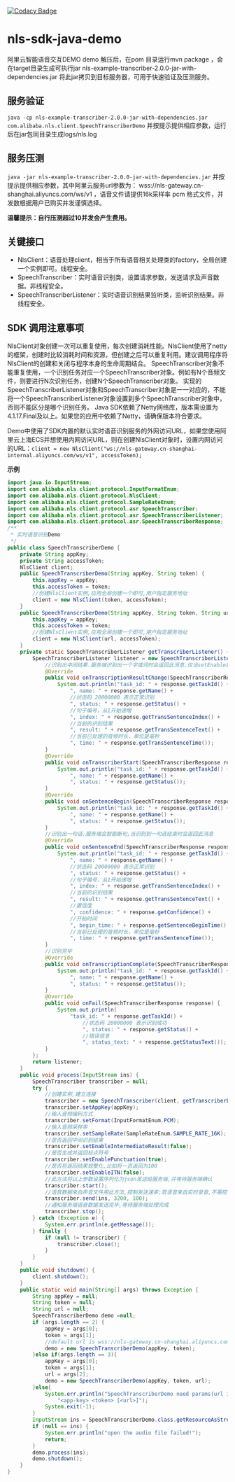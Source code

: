 [![Codacy Badge](https://api.codacy.com/project/badge/Grade/f63ee8a318984e0c8223afdcfa3d53fe)](https://www.codacy.com/app/weslie0803/nls-sdk-java-demo?utm_source=github.com&amp;utm_medium=referral&amp;utm_content=lihangqi/nls-sdk-java-demo&amp;utm_campaign=Badge_Grade)

# nls-sdk-java-demo
阿里云智能语音交互DEMO
demo 解压后，在pom 目录运行mvn package ，会在target目录生成可执行jar nls-example-transcriber-2.0.0-jar-with-dependencies.jar 将此jar拷贝到目标服务器，可用于快速验证及压测服务。

## 服务验证
 
```java -cp nls-example-transcriber-2.0.0-jar-with-dependencies.jar com.alibaba.nls.client.SpeechTranscriberDemo```
并按提示提供相应参数，运行后在jar包同目录生成logs/nls.log

## 服务压测
```java -jar nls-example-transcriber-2.0.0-jar-with-dependencies.jar```
并按提示提供相应参数，其中阿里云服务url参数为： wss://nls-gateway.cn-shanghai.aliyuncs.com/ws/v1 ，语音文件请提供16k采样率 pcm 格式文件，并发数根据用户已购买并发谨慎选择。

**温馨提示：自行压测超过10并发会产生费用。**

## 关键接口
- NlsClient：语音处理client，相当于所有语音相关处理类的factory，全局创建一个实例即可。线程安全。
- SpeechTranscriber：实时语音识别类，设置请求参数，发送请求及声音数据。非线程安全。
- SpeechTranscriberListener：实时语音识别结果监听类，监听识别结果。非线程安全。

## SDK 调用注意事项
NlsClient对象创建一次可以重复使用，每次创建消耗性能。NlsClient使用了netty的框架，创建时比较消耗时间和资源，但创建之后可以重复利用。建议调用程序将NlsClient的创建和关闭与程序本身的生命周期结合。
SpeechTranscriber对象不能重复使用，一个识别任务对应一个SpeechTranscriber对象。例如有N个音频文件，则要进行N次识别任务，创建N个SpeechTranscriber对象。
实现的SpeechTranscriberListener对象和SpeechTranscriber对象是一一对应的，不能将一个SpeechTranscriberListener对象设置到多个SpeechTranscriber对象中，否则不能区分是哪个识别任务。
Java SDK依赖了Netty网络库，版本需设置为4.1.17.Final及以上。如果您的应用中依赖了Netty，请确保版本符合要求。

Demo中使用了SDK内置的默认实时语音识别服务的外网访问URL，如果您使用阿里云上海ECS并想使用内网访问URL，则在创建NlsClient对象时，设置内网访问的URL：```client = new NlsClient("ws://nls-gateway.cn-shanghai-internal.aliyuncs.com/ws/v1", accessToken);```

**示例**
```java
import java.io.InputStream;
import com.alibaba.nls.client.protocol.InputFormatEnum;
import com.alibaba.nls.client.protocol.NlsClient;
import com.alibaba.nls.client.protocol.SampleRateEnum;
import com.alibaba.nls.client.protocol.asr.SpeechTranscriber;
import com.alibaba.nls.client.protocol.asr.SpeechTranscriberListener;
import com.alibaba.nls.client.protocol.asr.SpeechTranscriberResponse;
/**
 * 实时语音识别Demo
 */
public class SpeechTranscriberDemo {
    private String appKey;
    private String accessToken;
    NlsClient client;
    public SpeechTranscriberDemo(String appKey, String token) {
        this.appKey = appKey;
        this.accessToken = token;
        //创建NlsClient实例,应用全局创建一个即可,用户指定服务地址
        client = new NlsClient(token, accessToken);
    }
    public SpeechTranscriberDemo(String appKey, String token, String url) {
        this.appKey = appKey;
        this.accessToken = token;
        //创建NlsClient实例,应用全局创建一个即可,用户指定服务地址
        client = new NlsClient(url, accessToken);
    }
    private static SpeechTranscriberListener getTranscriberListener() {
        SpeechTranscriberListener listener = new SpeechTranscriberListener() {
            //识别出中间结果.服务端识别出一个字或词时会返回此消息.仅当setEnableIntermediateResult(true)时,才会有此类消息返回
            @Override
            public void onTranscriptionResultChange(SpeechTranscriberResponse response) {
                System.out.println("task_id: " + response.getTaskId() +
                    ", name: " + response.getName() +
                    //状态码 20000000 表示正常识别
                    ", status: " + response.getStatus() +
                    //句子编号，从1开始递增
                    ", index: " + response.getTransSentenceIndex() +
                    //当前的识别结果
                    ", result: " + response.getTransSentenceText() +
                    //当前已处理的音频时长，单位是毫秒
                    ", time: " + response.getTransSentenceTime());
            }
            @Override
            public void onTranscriberStart(SpeechTranscriberResponse response) {
                System.out.println("task_id: " + response.getTaskId() +
                    ", name: " + response.getName() +
                    ", status: " + response.getStatus());
            }
            @Override
            public void onSentenceBegin(SpeechTranscriberResponse response) {
                System.out.println("task_id: " + response.getTaskId() +
                    ", name: " + response.getName() +
                    ", status: " + response.getStatus());
            }
            //识别出一句话.服务端会智能断句,当识别到一句话结束时会返回此消息
            @Override
            public void onSentenceEnd(SpeechTranscriberResponse response) {
                System.out.println("task_id: " + response.getTaskId() +
                    ", name: " + response.getName() +
                    //状态码 20000000 表示正常识别
                    ", status: " + response.getStatus() +
                    //句子编号，从1开始递增
                    ", index: " + response.getTransSentenceIndex() +
                    //当前的识别结果
                    ", result: " + response.getTransSentenceText() +
                    //置信度
                    ", confidence: " + response.getConfidence() +
                    //开始时间
                    ", begin_time: " + response.getSentenceBeginTime() +
                    //当前已处理的音频时长，单位是毫秒
                    ", time: " + response.getTransSentenceTime());
            }
            //识别完毕
            @Override
            public void onTranscriptionComplete(SpeechTranscriberResponse response) {
                System.out.println("task_id: " + response.getTaskId() +
                    ", name: " + response.getName() +
                    ", status: " + response.getStatus());
            }
            @Override
            public void onFail(SpeechTranscriberResponse response) {
                System.out.println(
                    "task_id: " + response.getTaskId() +
                        //状态码 20000000 表示识别成功
                        ", status: " + response.getStatus() +
                        //错误信息
                        ", status_text: " + response.getStatusText());
            }
        };
        return listener;
    }
    public void process(InputStream ins) {
        SpeechTranscriber transcriber = null;
        try {
            //创建实例,建立连接
            transcriber = new SpeechTranscriber(client, getTranscriberListener());
            transcriber.setAppKey(appKey);
            //输入音频编码方式
            transcriber.setFormat(InputFormatEnum.PCM);
            //输入音频采样率
            transcriber.setSampleRate(SampleRateEnum.SAMPLE_RATE_16K);
            //是否返回中间识别结果
            transcriber.setEnableIntermediateResult(false);
            //是否生成并返回标点符号
            transcriber.setEnablePunctuation(true);
            //是否将返回结果规整化,比如将一百返回为100
            transcriber.setEnableITN(false);
            //此方法将以上参数设置序列化为json发送给服务端,并等待服务端确认
            transcriber.start();
            //语音数据来自声音文件用此方法,控制发送速率;若语音来自实时录音,不需控制发送速率直接调用 transcriber.sent(ins)即可
            transcriber.send(ins, 3200, 100);
            //通知服务端语音数据发送完毕,等待服务端处理完成
            transcriber.stop();
        } catch (Exception e) {
            System.err.println(e.getMessage());
        } finally {
            if (null != transcriber) {
                transcriber.close();
            }
        }
    }
    public void shutdown() {
        client.shutdown();
    }
    public static void main(String[] args) throws Exception {
        String appKey = null;
        String token = null;
        String url = null;
        SpeechTranscriberDemo demo =null;
        if (args.length == 2) {
            appKey = args[0];
            token = args[1];
            //default url is wss://nls-gateway.cn-shanghai.aliyuncs.com/ws/v1
            demo = new SpeechTranscriberDemo(appKey, token);
        }else if(args.length == 3){
            appKey = args[0];
            token = args[1];
            url = args[2];
            demo = new SpeechTranscriberDemo(appKey, token, url);
        }else{
            System.err.println("SpeechTranscriberDemo need params(url is optional): " +
                "<app-key> <token> [<url>]");
            System.exit(-1);
        }
        InputStream ins = SpeechTranscriberDemo.class.getResourceAsStream("/nls-sample-16k.wav");
        if (null == ins) {
            System.err.println("open the audio file failed!");
            return;
        }
        demo.process(ins);
        demo.shutdown();
    }
}
```
